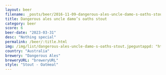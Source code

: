 ```yaml
---
layout: beer
filename: _posts/beer/2016-11-09-dangerous-ales-uncle-damo-s-oaths-stout.md
title: Dangerous ales uncle damo’s oaths stout
category: beer
score: 6
beer-date: "2023-03-31"
desc: "Nothing special"
permalink: /beer/:title.html
img: /img/list/dangerous-ales-uncle-damo-s-oaths-stout.jpeguntappd: "https://untappd.com/b/dangerous-ales-uncle-damos-oaths-stout/3817156"
country: "Australia"
brewery: "Dangerous Ales"
breweryURL: "breweryURL"
style: "Stout - Oatmeal"
---
```

